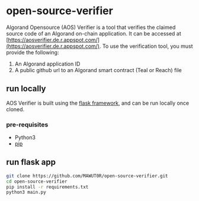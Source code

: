 # open-source-verifier
Algorand Opensource (AOS) Verifier is a tool that verifies the claimed source code of an Algorand on-chain application. It can be accessed at [https://aosverifier.de.r.appspot.com/](https://aosverifier.de.r.appspot.com/). To use the verification tool, you must provide the following:
1. An Algorand application ID
2. A public github url to an Algorand smart contract (Teal or Reach) file

## run locally
AOS Verifier is built using the [flask framework](https://flask.palletsprojects.com/en/2.2.x/), and can be run locally once cloned.

### pre-requisites
- Python3
- [pip](https://pypi.org/project/pip/)

## run flask app
```bash
git clone https://github.com/MAWUT0R/open-source-verifier.git
cd open-source-verifier
pip install -r requirements.txt
python3 main.py
```
